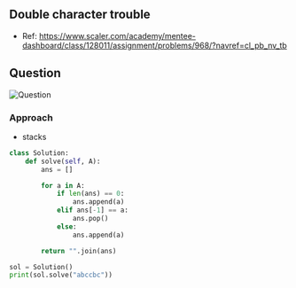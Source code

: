 
## Double character trouble
- Ref: https://www.scaler.com/academy/mentee-dashboard/class/128011/assignment/problems/968/?navref=cl_pb_nv_tb

## Question
![Question](http://ankit-portfolio.s3-ap-southeast-1.amazonaws.com/images/datastructures/scaler/045-double-character-trouble-question.png)

### Approach
- stacks

```py
class Solution:
    def solve(self, A):
        ans = []

        for a in A:
            if len(ans) == 0:
                ans.append(a)
            elif ans[-1] == a:
                ans.pop()
            else:
                ans.append(a)

        return "".join(ans)

sol = Solution()
print(sol.solve("abccbc"))
```